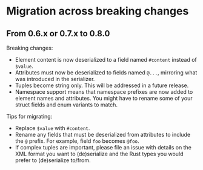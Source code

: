 # Migration across breaking changes

## From 0.6.x or 0.7.x to 0.8.0

Breaking changes:
- Element content is now deserialized to a field named `#content` instead of `$value`.
- Attributes must now be deserialized to fields named `@...`, mirroring what was introduced in the serializer.
- Tuples become string only. This will be addressed in a future release.
- Namespace support means that namespace prefixes are now added to element names and attributes. You might have to rename some of your struct fields and enum variants to match.

Tips for migrating:
- Replace `$value` with `#content`.
- Rename any fields that must be deserialized from attributes to include the `@` prefix. For example, field `foo` becomes `@foo`.
- If complex tuples are important, please file an issue with details on the XML format you want to (de)serialize and the Rust types you would prefer to (de)serialize to/from.
